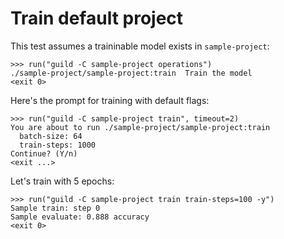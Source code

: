 # Train default project

This test assumes a traininable model exists in `sample-project`:

    >>> run("guild -C sample-project operations")
    ./sample-project/sample-project:train  Train the model
    <exit 0>

Here's the prompt for training with default flags:

    >>> run("guild -C sample-project train", timeout=2)
    You are about to run ./sample-project/sample-project:train
      batch-size: 64
      train-steps: 1000
    Continue? (Y/n)
    <exit ...>

Let's train with 5 epochs:

    >>> run("guild -C sample-project train train-steps=100 -y")
    Sample train: step 0
    Sample evaluate: 0.888 accuracy
    <exit 0>
